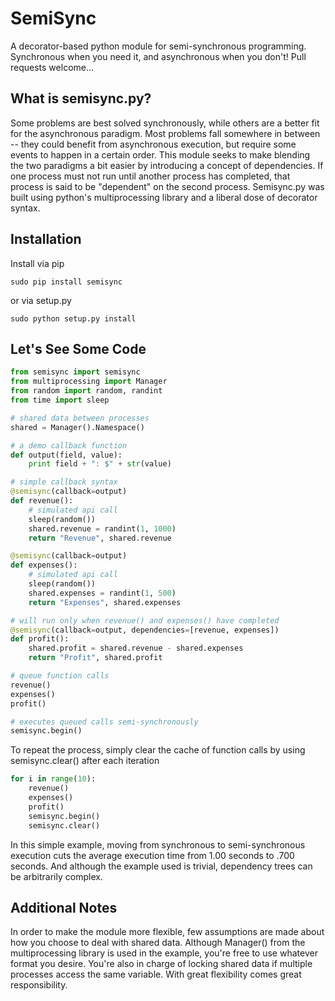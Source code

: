 SemiSync
========

A decorator-based python module for semi-synchronous programming.    
Synchronous when you need it, and asynchronous when you don't!
Pull requests welcome...

What is semisync.py?
-------------------------------------

Some problems are best solved synchronously, while others are a better fit for the asynchronous paradigm.  Most problems fall somewhere in between -- they could benefit from asynchronous execution, but require some events to happen in a certain order.  This module seeks to make blending the two paradigms a bit easier by introducing a concept of dependencies.    If one process must not run until another process has completed, that process is said to be "dependent" on the second process.  Semisync.py was built using python's multiprocessing library and a liberal dose of decorator syntax.

Installation
------------
Install via pip

    sudo pip install semisync
    
or via setup.py

    sudo python setup.py install

Let's See Some Code
-------------------

```python
from semisync import semisync
from multiprocessing import Manager
from random import random, randint
from time import sleep

# shared data between processes
shared = Manager().Namespace()

# a demo callback function
def output(field, value):
    print field + ": $" + str(value)

# simple callback syntax
@semisync(callback=output)
def revenue():
    # simulated api call
    sleep(random())
    shared.revenue = randint(1, 1000)
    return "Revenue", shared.revenue

@semisync(callback=output)
def expenses():
    # simulated api call
    sleep(random())
    shared.expenses = randint(1, 500)
    return "Expenses", shared.expenses

# will run only when revenue() and expenses() have completed
@semisync(callback=output, dependencies=[revenue, expenses])
def profit():
    shared.profit = shared.revenue - shared.expenses
    return "Profit", shared.profit

# queue function calls
revenue()
expenses()
profit()

# executes queued calls semi-synchronously
semisync.begin()
```    
    
To repeat the process, simply clear the cache of function calls by using semisync.clear() after each iteration

```python
for i in range(10):
    revenue()
    expenses()
    profit()
    semisync.begin()
    semisync.clear()
```

In this simple example, moving from synchronous to semi-synchronous execution cuts the average execution time from 1.00 seconds to .700 seconds.  And although the example used is trivial, dependency trees can be arbitrarily complex.

Additional Notes 
-----------------

In order to make the module more flexible, few assumptions are made about how you choose to deal with shared data.  Although Manager() from the multiprocessing library is used in the example, you're free to use whatever format you desire.  You're also in charge of locking shared data if multiple processes access the same variable.  With great flexibility comes great responsibility.  
